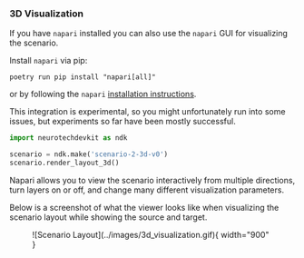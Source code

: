### 3D Visualization

If you have `napari` installed you can also use the `napari` GUI for visualizing the scenario.

Install `napari` via pip:

```
poetry run pip install "napari[all]"
```

or by following the `napari` [installation instructions](https://napari.org/stable/tutorials/fundamentals/installation.html).

This integration is experimental, so you might unfortunately run into some issues, but experiments so far have been mostly successful.

```py
import neurotechdevkit as ndk

scenario = ndk.make('scenario-2-3d-v0')
scenario.render_layout_3d()
```

Napari allows you to view the scenario interactively from multiple directions, turn layers on or off, and change many different visualization parameters.

Below is a screenshot of what the viewer looks like when visualizing the scenario layout while showing the source and target.


<figure markdown>
  ![Scenario Layout](../images/3d_visualization.gif){ width="900" }
</figure>

